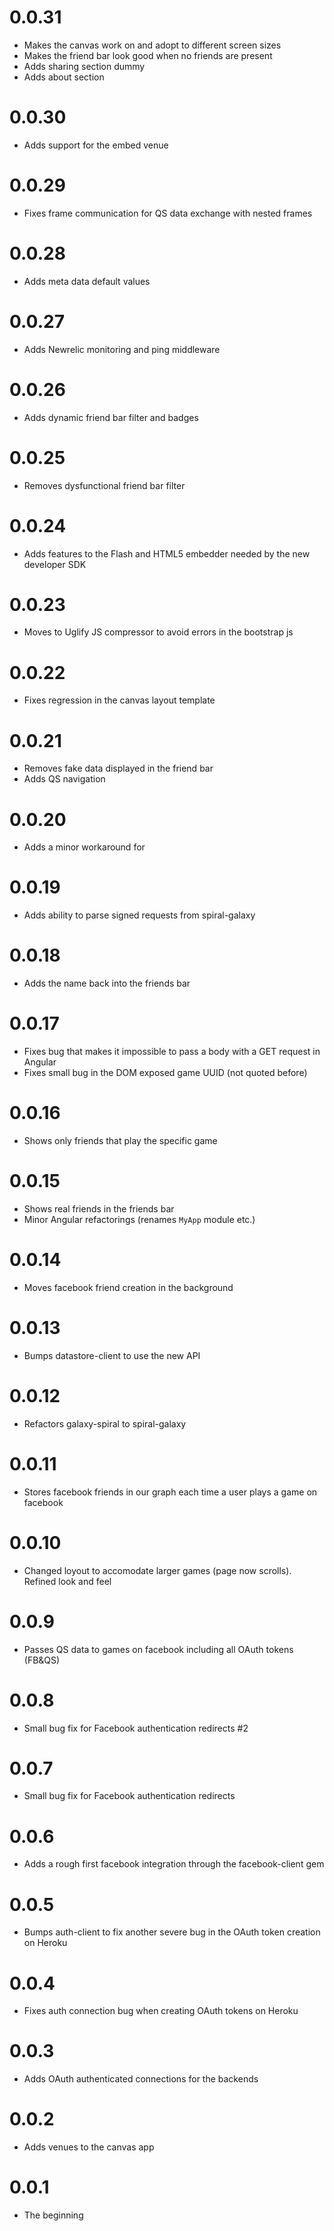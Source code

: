 # 0.0.31

* Makes the canvas work on and adopt to different screen sizes
* Makes the friend bar look good when no friends are present
* Adds sharing section dummy
* Adds about section

# 0.0.30

* Adds support for the embed venue

# 0.0.29

* Fixes frame communication for QS data exchange with nested frames

# 0.0.28

* Adds meta data default values

# 0.0.27

* Adds Newrelic monitoring and ping middleware

# 0.0.26

* Adds dynamic friend bar filter and badges

# 0.0.25

* Removes dysfunctional friend bar filter

# 0.0.24

* Adds features to the Flash and HTML5 embedder needed by the new developer SDK

# 0.0.23

* Moves to Uglify JS compressor to avoid errors in the bootstrap js

# 0.0.22

* Fixes regression in the canvas layout template

# 0.0.21

* Removes fake data displayed in the friend bar
* Adds QS navigation

# 0.0.20

* Adds a minor workaround for

# 0.0.19

* Adds ability to parse signed requests from spiral-galaxy

# 0.0.18

* Adds the name back into the friends bar

# 0.0.17

* Fixes bug that makes it impossible to pass a body with a GET request in Angular
* Fixes small bug in the DOM exposed game UUID (not quoted before)

# 0.0.16

* Shows only friends that play the specific game

# 0.0.15

* Shows real friends in the friends bar
* Minor Angular refactorings (renames ``MyApp`` module etc.)

# 0.0.14

* Moves facebook friend creation in the background

# 0.0.13

* Bumps datastore-client to use the new API

# 0.0.12

* Refactors galaxy-spiral to spiral-galaxy

# 0.0.11

* Stores facebook friends in our graph each time a user plays a game on facebook

# 0.0.10

* Changed loyout to accomodate larger games (page now scrolls). Refined look and feel

# 0.0.9

* Passes QS data to games on facebook including all OAuth tokens (FB&QS)

# 0.0.8

* Small bug fix for Facebook authentication redirects #2

# 0.0.7

* Small bug fix for Facebook authentication redirects

# 0.0.6

* Adds a rough first facebook integration through the facebook-client gem

# 0.0.5

* Bumps auth-client to fix another severe bug in the OAuth token creation on Heroku

# 0.0.4

* Fixes auth connection bug when creating OAuth tokens on Heroku

# 0.0.3

* Adds OAuth authenticated connections for the backends

# 0.0.2

* Adds venues to the canvas app

# 0.0.1

* The beginning
